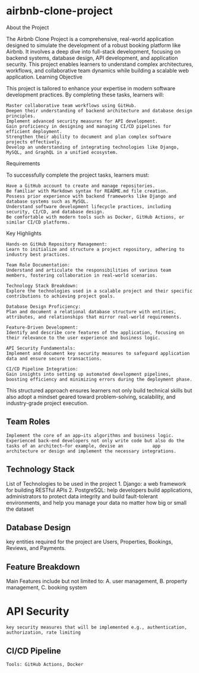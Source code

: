 # airbnb-clone-project

About the Project

The Airbnb Clone Project is a comprehensive, real-world application designed to simulate the development of a robust booking platform like Airbnb. It involves a deep dive into full-stack development, focusing on backend systems, database design, API development, and application security. This project enables learners to understand complex architectures, workflows, and collaborative team dynamics while building a scalable web application.
Learning Objective

This project is tailored to enhance your expertise in modern software development practices. By completing these tasks, learners will:

    Master collaborative team workflows using GitHub.
    Deepen their understanding of backend architecture and database design principles.
    Implement advanced security measures for API development.
    Gain proficiency in designing and managing CI/CD pipelines for efficient deployment.
    Strengthen their ability to document and plan complex software projects effectively.
    Develop an understanding of integrating technologies like Django, MySQL, and GraphQL in a unified ecosystem.

Requirements

To successfully complete the project tasks, learners must:

    Have a GitHub account to create and manage repositories.
    Be familiar with Markdown syntax for README.md file creation.
    Possess prior experience with backend frameworks like Django and database systems such as MySQL.
    Understand software development lifecycle practices, including security, CI/CD, and database design.
    Be comfortable with modern tools such as Docker, GitHub Actions, or similar CI/CD platforms.

Key Highlights

    Hands-on GitHub Repository Management:
    Learn to initialize and structure a project repository, adhering to industry best practices.

    Team Role Documentation:
    Understand and articulate the responsibilities of various team members, fostering collaboration in real-world scenarios.

    Technology Stack Breakdown:
    Explore the technologies used in a scalable project and their specific contributions to achieving project goals.

    Database Design Proficiency:
    Plan and document a relational database structure with entities, attributes, and relationships that mirror real-world requirements.

    Feature-Driven Development:
    Identify and describe core features of the application, focusing on their relevance to the user experience and business logic.

    API Security Fundamentals:
    Implement and document key security measures to safeguard application data and ensure secure transactions.

    CI/CD Pipeline Integration:
    Gain insights into setting up automated development pipelines, boosting efficiency and minimizing errors during the deployment phase.  
This structured approach ensures learners not only build technical skills but also adopt a mindset geared toward problem-solving, scalability, and industry-grade project execution.
## Team Roles
    Implement the core of an app—its algorithms and business logic. Experienced back-end developers not only write code but also do the tasks of an architect—for example, devise an           app architecture or design and implement the necessary integrations.
## Technology Stack
List of Technologies to be used in the project
    1. Django: a web framework for building RESTful APIs
    2. PostgreSQL: help developers build applications, administrators to protect data integrity and build fault-tolerant environments, and   help you manage your data no matter how big or small the dataset
## Database Design
key entities required for the project are Users, Properties, Bookings, Reviews, and Payments.
## Feature Breakdown
Main Features include but not limited to:
    A. user management, 
    B. property management, 
    C. booking system
# API Security
    key security measures that will be implemented e.g., authentication, authorization, rate limiting
## CI/CD Pipeline
    Tools: GitHub Actions, Docker

